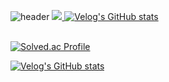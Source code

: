 ![header](https://capsule-render.vercel.app/api?text=Jungmin_Seo&animation=fadeIn&type=waving&color=gradient&customColorList=2)
<a href="https://octagonal-clematis-228.notion.site/Curriculum-Vitae-13a90b16d20e80b3993fea477ae55324">
  <img src="https://img.shields.io/badge/Curriculum Vitae-cccccc?style=flat&logo=notion&logoColor=000000"/>
</a>[![Velog's GitHub stats](https://velog-readme-stats.vercel.app/api/badge?name=jmseo1204)](https://velog.io/@jmseo1204)
<br/>
<br/>

[![Solved.ac Profile](http://mazassumnida.wtf/api/v2/generate_badge?boj=jmseo1204)](https://solved.ac/jmseo1204/)

<!--![Stats](https://github-readme-stats.vercel.app/api?username=jmseo1204&show_icons=true&theme=radical)-->

[![Velog's GitHub stats](https://velog-readme-stats.vercel.app/api?name=jmseo1204)](https://github.com/jmseo1204/velog-readme-stats)

